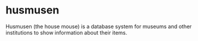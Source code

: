# husmusen
Husmusen (the house mouse) is a database system for museums and other institutions to show information about their items.
